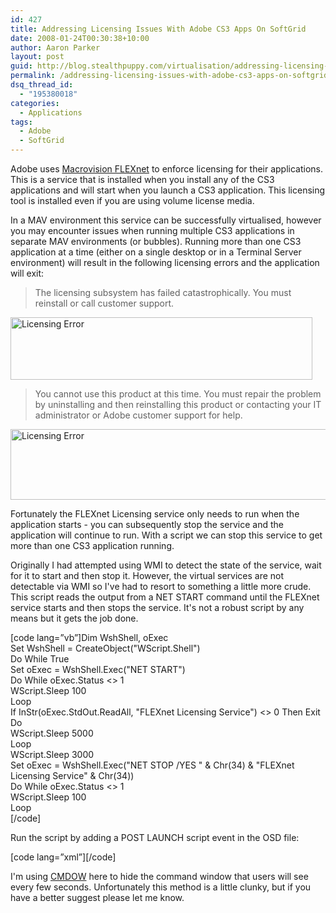 ```yaml
---
id: 427
title: Addressing Licensing Issues With Adobe CS3 Apps On SoftGrid
date: 2008-01-24T00:30:38+10:00
author: Aaron Parker
layout: post
guid: http://blog.stealthpuppy.com/virtualisation/addressing-licensing-issues-with-adobe-cs3-apps-on-softgrid
permalink: /addressing-licensing-issues-with-adobe-cs3-apps-on-softgrid/
dsq_thread_id:
  - "195380018"
categories:
  - Applications
tags:
  - Adobe
  - SoftGrid
---
```

Adobe uses [Macrovision FLEXnet](http://www.macrovision.com/products/1156.htm?link_id=topnav) to enforce licensing for their applications. This is a service that is installed when you install any of the CS3 applications and will start when you launch a CS3 application. This licensing tool is installed even if you are using volume license media.

In a MAV environment this service can be successfully virtualised, however you may encounter issues when running multiple CS3 applications in separate MAV environments (or bubbles). Running more than one CS3 application at a time (either on a single desktop or in a Terminal Server environment) will result in the following licensing errors and the application will exit:

> The licensing subsystem has failed catastrophically. You must reinstall or call customer support.

<img border="0" width="483" src="http://stealthpuppy.com/wp-content/uploads/2008/01/licensing-error2.png" alt="Licensing Error" height="100" style="border-width: 0px" /> 

> You cannot use this product at this time. You must repair the problem by uninstalling and then reinstalling this product or contacting your IT administrator or Adobe customer support for help.

[<img border="0" width="777" src="http://stealthpuppy.com/wp-content/uploads/2008/01/licensing-error-thumb1.png" alt="Licensing Error" height="113" style="border-width: 0px" />](http://stealthpuppy.com/wp-content/uploads/2008/01/licensing-error3.png)

Fortunately the FLEXnet Licensing service only needs to run when the application starts - you can subsequently stop the service and the application will continue to run. With a script we can stop this service to get more than one CS3 application running.

Originally I had attempted using WMI to detect the state of the service, wait for it to start and then stop it. However, the virtual services are not detectable via WMI so I've had to resort to something a little more crude. This script reads the output from a NET START command until the FLEXnet service starts and then stops the service. It's not a robust script by any means but it gets the job done.

[code lang=&#8221;vb&#8221;]Dim WshShell, oExec  
Set WshShell = CreateObject("WScript.Shell")  
Do While True  
Set oExec = WshShell.Exec("NET START")  
Do While oExec.Status <> 1  
WScript.Sleep 100  
Loop  
If InStr(oExec.StdOut.ReadAll, "FLEXnet Licensing Service") <> 0 Then Exit Do  
WScript.Sleep 5000  
Loop  
WScript.Sleep 3000  
Set oExec = WshShell.Exec("NET STOP /YES " & Chr(34) & "FLEXnet Licensing Service" & Chr(34))  
Do While oExec.Status <> 1  
WScript.Sleep 100  
Loop  
[/code]

Run the script by adding a POST LAUNCH script event in the OSD file:

[code lang=&#8221;xml&#8221;]<SCRIPT EVENT="LAUNCH" TIMING="POST" PROTECT="TRUE" WAIT="FALSE" TIMEOUT="0">  
<HREF>CMDOW.EXE /RUN /HID CSCRIPT //NOLOGO \\SERVER\Scripts\StopFLEXnet.VBS</HREF>  
</SCRIPT>[/code]

I'm using [CMDOW](http://www.commandline.co.uk/cmdow/) here to hide the command window that users will see every few seconds. Unfortunately this method is a little clunky, but if you have a better suggest please let me know.